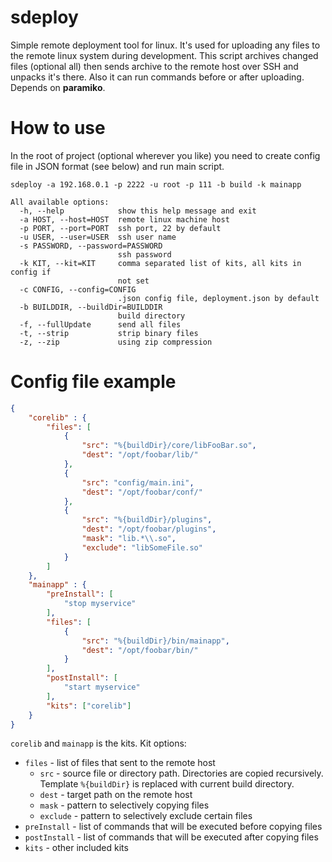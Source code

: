# sdeploy
Simple remote deployment tool for linux. It's used for uploading any files to the remote linux system during development. This script archives changed files (optional all) then sends archive to the remote host over SSH and unpacks it's there. Also it can run commands before or after uploading. Depends on **paramiko**.

# How to use
In the root of project (optional wherever you like) you need to create config file in JSON format (see below) and run main script.
```
sdeploy -a 192.168.0.1 -p 2222 -u root -p 111 -b build -k mainapp
```

```
All available options:
  -h, --help            show this help message and exit
  -a HOST, --host=HOST  remote linux machine host
  -p PORT, --port=PORT  ssh port, 22 by default
  -u USER, --user=USER  ssh user name
  -s PASSWORD, --password=PASSWORD
                        ssh password
  -k KIT, --kit=KIT     comma separated list of kits, all kits in config if
                        not set
  -c CONFIG, --config=CONFIG
                        .json config file, deployment.json by default
  -b BUILDDIR, --buildDir=BUILDDIR
                        build directory
  -f, --fullUpdate      send all files
  -t, --strip           strip binary files
  -z, --zip             using zip compression
```

# Config file example
```json
{
    "corelib" : {
        "files": [
            {
                "src": "%{buildDir}/core/libFooBar.so",
                "dest": "/opt/foobar/lib/"
            },
            {
                "src": "config/main.ini",
                "dest": "/opt/foobar/conf/"
            },
            {
                "src": "%{buildDir}/plugins",
                "dest": "/opt/foobar/plugins",
                "mask": "lib.*\\.so",
                "exclude": "libSomeFile.so"
            }
        ]
    },
    "mainapp" : {
        "preInstall": [
            "stop myservice"
        ],
        "files": [
            {
                "src": "%{buildDir}/bin/mainapp",
                "dest": "/opt/foobar/bin/"
            }
        ],
        "postInstall": [
            "start myservice"
        ],
        "kits": ["corelib"]
    }
}
```
```corelib``` and ```mainapp``` is the kits.
Kit options:
* ```files``` - list of files that sent to the remote host
  * ```src``` - source file or directory path. Directories are copied recursively. Template ```%{buildDir}``` is replaced with current build directory.
  * ```dest``` - target path on the remote host
  * ```mask``` - pattern to selectively copying files
  * ```exclude``` - pattern to selectively exclude certain files
* ```preInstall``` - list of commands that will be executed before copying files
* ```postInstall``` - list of commands that will be executed after copying files
* ```kits``` - other included kits



